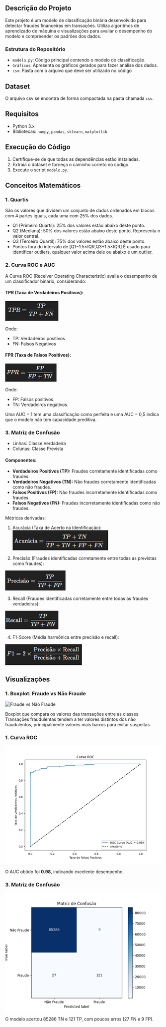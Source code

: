 ## Descrição do Projeto
Este projeto é um modelo de classificação binária desenvolvido para detectar fraudes financeiras em transações. Utiliza algoritmos de aprendizado de máquina e visualizações para avaliar o desempenho do modelo e compreender os padrões dos dados.

### Estrutura do Repositório
- `modelo.py`: Código principal contendo o modelo de classificação.
- `Gráficos`: Apresenta os gráficos gerados para fazer análise dos dados.
- `csv`: Pasta com o arquivo que deve ser utilizado no código 


## Dataset
O arquivo csv se encontra de forma compactada na pasta chamada `csv`.

## Requisitos
- Python 3.x
- Bibliotecas: `numpy`, `pandas`, `sklearn`, `matplotlib`

## Execução do Código
1. Certifique-se de que todas as dependências estão instaladas.
2. Extraia o dataset e forneça o caminho correto no código.
3. Execute o script `modelo.py`.

## Conceitos Matemáticos
### 1. Quartis
São os valores que dividem um conjunto de dados ordenados em blocos com 4 partes iguais, cada uma com 25% dos dados.

- Q1 (Primeiro Quartil): 25% dos valores estão abaixo deste ponto.
- Q2 (Mediana): 50% dos valores estão abaixo deste ponto. Representa o valor central.
- Q3 (Terceiro Quartil): 75% dos valores estão abaixo deste ponto.
- Pontos fora do intervalo de [Q1−1.5×IQR,Q3+1.5×IQR] É usado para identificar outliers, qualquer valor acima dele ou abaixo é um outlier.

### 2. Curva ROC e AUC 
A Curva ROC (Receiver Operating Characteristic) avalia o desempenho de um classificador binário, considerando:

#### <b> TPR (Taxa de Verdadeiros Positivos): </b>

![TPR](Imgs\tpr.png)

Onde:
- TP: Verdadeiros positivos
- FN: Falsos Negativos

#### <b>FPR (Taxa de Falsos Positivos):</b>

![FPR](Imgs\fpr.png)

Onde:

- FP: Falsos positivos.
- TN: Verdadeiros negativos.

Uma AUC = 1 tem uma classificação como perfeita e uma AUC = 0,5 indica que o modelo não tem capacidade preditiva.

### 3. Matriz de Confusão

- Linhas: Classe Verdadeira
- Colunas: Classe Prevista

#### Componentes:

- <b>Verdadeiros Positivos (TP):</b> Fraudes corretamente identificadas como fraudes.
- <b>Verdadeiros Negativos (TN):</b> Não fraudes corretamente identificadas como não fraudes.
- <b>Falsos Positivos (FP):</b> Não fraudes incorretamente identificadas como fraudes.
- <b>Falsos Negativos (FN):</b> Fraudes incorretamente identificadas como não fraudes.

Métricas derivadas:

1. Acurácia (Taxa de Acerto na Identificação):
![acuracia](Imgs\acuracia.png)

2. Precisão (Fraudes identificadas corretamente entre todas as previstas como fraudes):

![precisao](Imgs\precisao.png)

3. Recall (Fraudes identificadas corretamente entre todas as fraudes verdadeiras):

![recall](Imgs\recall.png)

4. F1-Score (Média harmônica entre precisão e recall):

![f1](Imgs\f1.png)

## Visualizações

### 1. Boxplot: Fraude vs Não Fraude
![Fraude vs Não Fraude](Gráficos\fraudevsnafraude.png)

Boxplot que compara os valores das transações entre as classes. Transações fraudulentas tendem a ter valores distintos dos não fraudulentos, principalmente valores mais baixos para evitar suspeitas.

### 1. Curva ROC
![Curva ROC](Gráficos\curvaROC.png)

 O AUC obtido foi **0.98**, indicando excelente desempenho.

### 3. Matriz de Confusão
![Matriz de Confusão](Gráficos\matrizdeconfusão.png)

O modelo acertou 85286 TN e 121 TP, com poucos erros (27 FN e 9 FP).

